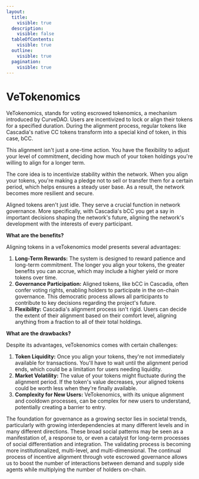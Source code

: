 ```yaml
---
layout:
  title:
    visible: true
  description:
    visible: false
  tableOfContents:
    visible: true
  outline:
    visible: true
  pagination:
    visible: true
---
```


# VeTokenomics

VeTokenomics, stands for voting escrowed tokenomics, a mechanism introduced by CurveDAO.  Users are incentivized to lock or align their tokens for a specified duration.  During the alignment process, regular tokens like Cascadia's native CC tokens transform into a special kind of token, in this case, bCC.

This alignment isn't just a one-time action.  You have the flexibility to adjust your level of commitment, deciding how much of your token holdings you're willing to align for a longer term.

The core idea is to incentivize stability within the network.  When you align your tokens, you're making a pledge not to sell or transfer them for a certain period, which helps ensures a steady user base.  As a result, the network becomes more resilient and secure.

Aligned tokens aren't just idle.  They serve a crucial function in network governance.  More specifically, with Cascadia's bCC you get a say in important decisions shaping the network's future, aligning the network's development with the interests of every participant.



**What are the benefits?**

Aligning tokens in a veTokenomics model presents several advantages:

1. **Long-Term Rewards:** The system is designed to reward patience and long-term commitment. The longer you align your tokens, the greater benefits you can accrue, which may include a higher yield or more tokens over time.
2. **Governance Participation:** Aligned tokens, like bCC in Cascadia, often confer voting rights, enabling holders to participate in the on-chain governance. This democratic process allows all participants to contribute to key decisions regarding the project's future.
3. **Flexibility:** Cascadia's alignment process isn't rigid. Users can decide the extent of their alignment based on their comfort level, aligning anything from a fraction to all of their total holdings.



**What are the drawbacks?**

Despite its advantages, veTokenomics comes with certain challenges:

1. **Token Liquidity:** Once you align your tokens, they're not immediately available for transactions. You'll have to wait until the alignment period ends, which could be a limitation for users needing liquidity.
2. **Market Volatility:** The value of your tokens might fluctuate during the alignment period. If the token's value decreases, your aligned tokens could be worth less when they're finally available.
3. **Complexity for New Users:** VeTokenomics, with its unique alignment and cooldown processes, can be complex for new users to understand, potentially creating a barrier to entry.



The foundation for governance as a growing sector lies in societal trends, particularly with growing interdependencies at many different levels and in many different directions. These broad social patterns may be seen as a manifestation of, a response to, or even a catalyst for long-term processes of social differentiation and integration. The validating process is becoming more institutionalized, multi-level, and multi-dimensional. The continual process of incentive alignment through vote escrowed governance allows us to boost the number of interactions between demand and supply side agents while multiplying the number of holders on-chain.

